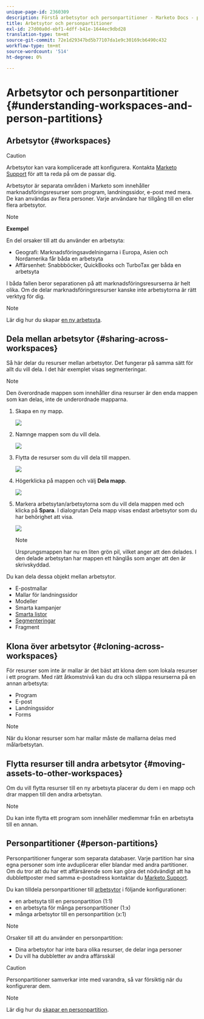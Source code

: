 ```yaml
---
unique-page-id: 2360309
description: Förstå arbetsytor och personpartitioner - Marketo Docs - produktdokumentation
title: Arbetsytor och personpartitioner
exl-id: 27d00a0d-ebf1-4dff-b41e-1644ec9dbd28
translation-type: tm+mt
source-git-commit: 72e1d29347bd5b77107da1e9c30169cb6490c432
workflow-type: tm+mt
source-wordcount: '514'
ht-degree: 0%

---
```


# Arbetsytor och personpartitioner {#understanding-workspaces-and-person-partitions}

## Arbetsytor {#workspaces}

>[!CAUTION]
>
>Arbetsytor kan vara komplicerade att konfigurera. Kontakta [Marketo Support](https://nation.marketo.com/t5/Support/ct-p/Support) för att ta reda på om de passar dig.

Arbetsytor är separata områden i Marketo som innehåller marknadsföringsresurser som program, landningssidor, e-post med mera. De kan användas av flera personer. Varje användare har tillgång till en eller flera arbetsytor.

>[!NOTE]
>
>**Exempel**
>
>En del orsaker till att du använder en arbetsyta:
>
>* Geografi: Marknadsföringsavdelningarna i Europa, Asien och Nordamerika får båda en arbetsyta
>* Affärsenhet: Snabbböcker, QuickBooks och TurboTax ger båda en arbetsyta

>
>
I båda fallen beror separationen på att marknadsföringsresurserna är helt olika. Om de delar marknadsföringsresurser kanske inte arbetsytorna är rätt verktyg för dig.

>[!NOTE]
>
>Lär dig hur du skapar [en ny arbetsyta](/help/marketo/product-docs/administration/workspaces-and-person-partitions/create-a-new-workspace.md).

## Dela mellan arbetsytor {#sharing-across-workspaces}

Så här delar du resurser mellan arbetsytor. Det fungerar på samma sätt för allt du vill dela. I det här exemplet visas segmenteringar.

>[!NOTE]
>
>Den överordnade mappen som innehåller dina resurser är den enda mappen som kan delas, inte de underordnade mapparna.

1. Skapa en ny mapp.

   ![](assets/one.png)

1. Namnge mappen som du vill dela.

   ![](assets/two.png)

1. Flytta de resurser som du vill dela till mappen.

   ![](assets/three.png)

1. Högerklicka på mappen och välj **Dela mapp**.

   ![](assets/four.png)

1. Markera arbetsytan/arbetsytorna som du vill dela mappen med och klicka på **Spara**. I dialogrutan Dela mapp visas endast arbetsytor som du har behörighet att visa.

   ![](assets/image2015-5-27-11-3a6-3a40.png)

   >[!NOTE]
   >
   >Ursprungsmappen har nu en liten grön pil, vilket anger att den delades. I den delade arbetsytan har mappen ett hänglås som anger att den är skrivskyddad.

Du kan dela dessa objekt mellan arbetsytor.

* E-postmallar
* Mallar för landningssidor
* Modeller
* Smarta kampanjer
* [Smarta listor](/help/marketo/product-docs/core-marketo-concepts/smart-lists-and-static-lists/using-smart-lists/reference-a-list-or-smart-list-across-workspaces.md)
* [Segmenteringar](/help/marketo/product-docs/administration/workspaces-and-person-partitions/share-segmentations-across-workspaces-and-partitions.md)
* Fragment

## Klona över arbetsytor {#cloning-across-workspaces}

För resurser som inte är mallar är det bäst att klona dem som lokala resurser i ett program.  Med rätt åtkomstnivå kan du dra och släppa resurserna på en annan arbetsyta:

* Program
* E-post
* Landningssidor
* Forms

>[!NOTE]
>
>När du klonar resurser som har mallar måste de mallarna delas med målarbetsytan.

## Flytta resurser till andra arbetsytor {#moving-assets-to-other-workspaces}

Om du vill flytta resurser till en ny arbetsyta placerar du dem i en mapp och drar mappen till den andra arbetsytan.

>[!NOTE]
>
>Du kan inte flytta ett program som innehåller medlemmar från en arbetsyta till en annan.

## Personpartitioner {#person-partitions}

Personpartitioner fungerar som separata databaser. Varje partition har sina egna personer som inte avduplicerar eller blandar med andra partitioner. Om du tror att du har ett affärsärende som kan göra det nödvändigt att ha dubblettposter med samma e-postadress kontaktar du [Marketo Support](https://nation.marketo.com/t5/Support/ct-p/Support).

Du kan tilldela personpartitioner till [arbetsytor](create-a-new-workspace.md) i följande konfigurationer:

* en arbetsyta till en personpartition (1:1)
* en arbetsyta för många personpartitioner (1:x)
* många arbetsytor till en personpartition (x:1)

>[!NOTE]
>
>Orsaker till att du använder en personpartition:
>
>* Dina arbetsytor har inte bara olika resurser, de delar inga personer
>* Du vill ha dubbletter av andra affärsskäl


>[!CAUTION]
>
>Personpartitioner samverkar inte med varandra, så var försiktig när du konfigurerar dem.

>[!NOTE]
>
>Lär dig hur du [skapar en personpartition](/help/marketo/product-docs/administration/workspaces-and-person-partitions/create-a-person-partition.md).
